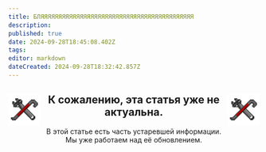 ```yaml
---
title: БЛЯЯЯЯЯЯЯЯЯЯЯЯЯЯЯЯЯЯЯЯЯЯЯЯЯЯЯЯЯЯЯЯЯЯЯЯЯЯЯЯЯЯЯ
description: 
published: true
date: 2024-09-28T18:45:08.402Z
tags: 
editor: markdown
dateCreated: 2024-09-28T18:32:42.857Z
---
```


<center>
<div class="warning-banner">
  <img src="/guides/engineering.png" style="float: left; margin-right: 10px; margin-bottom: 5px;">
  <img src="/guides/engineering.png" style="float: right; margin-left: 10px; margin-bottom: 5px;">
  <h2>К сожалению, эта статья уже не актуальна.</h2>
  <p>В этой статье есть часть устаревшей информации. Мы уже работаем над её обновлением.</p>
</div>
</center>
